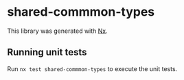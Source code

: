 # shared-commmon-types

This library was generated with [Nx](https://nx.dev).

## Running unit tests

Run `nx test shared-commmon-types` to execute the unit tests.
